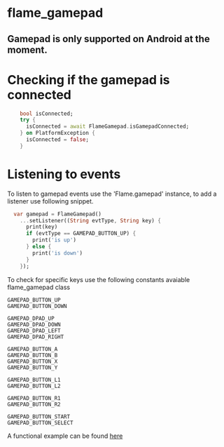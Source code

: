 # flame_gamepad

## Gamepad is only supported on Android at the moment.

# Checking if the gamepad is connected

```dart
    bool isConnected;
    try {
      isConnected = await FlameGamepad.isGamepadConnected;
    } on PlatformException {
      isConnected = false;
    }
```

# Listening to events
To listen to gamepad events use the 'Flame.gamepad' instance, to add a listener use following snippet.

```dart
  var gamepad = FlameGamepad()
    ...setListener((String evtType, String key) {
      print(key)
      if (evtType == GAMEPAD_BUTTON_UP) {
        print('is up')
      } else {
        print('is down')
      }
    });
```

To check for specific keys use the following constants avaiable flame_gamepad class

```
GAMEPAD_BUTTON_UP
GAMEPAD_BUTTON_DOWN

GAMEPAD_DPAD_UP
GAMEPAD_DPAD_DOWN
GAMEPAD_DPAD_LEFT
GAMEPAD_DPAD_RIGHT

GAMEPAD_BUTTON_A
GAMEPAD_BUTTON_B
GAMEPAD_BUTTON_X
GAMEPAD_BUTTON_Y

GAMEPAD_BUTTON_L1
GAMEPAD_BUTTON_L2

GAMEPAD_BUTTON_R1
GAMEPAD_BUTTON_R2

GAMEPAD_BUTTON_START
GAMEPAD_BUTTON_SELECT
```

A functional example can be found [here](https://github.com/erickzanardo/flame-gamepad-example)
